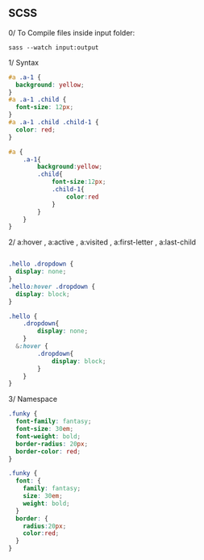 ## SCSS

 0/ To Compile files inside input folder:

 ```sass --watch input:output```

1/ Syntax

``` CSS
#a .a-1 {
  background: yellow;
}
#a .a-1 .child {
  font-size: 12px;
}
#a .a-1 .child .child-1 {
  color: red;
}

```

```SCSS
#a {
	.a-1{
		background:yellow;
		.child{
			font-size:12px;
			.child-1{
				color:red
			}
		}
	}
}
```

2/  a:hover , a:active , a:visited , a:first-letter , a:last-child
```CSS

.hello .dropdown {
  display: none;
}
.hello:hover .dropdown {
  display: block;
}

```

```SCSS
.hello {
	.dropdown{
		display: none;
	}
  &:hover {
		.dropdown{
			display: block;
		}
	}
}
```

3/ Namespace
```CSS
.funky {
  font-family: fantasy;
  font-size: 30em;
  font-weight: bold;
  border-radius: 20px;
  border-color: red;
}
```

```SCSS
.funky {
  font: {
    family: fantasy;
    size: 30em;
    weight: bold;
  }
  border: {
  	radius:20px;
  	color:red;
  }
}
```